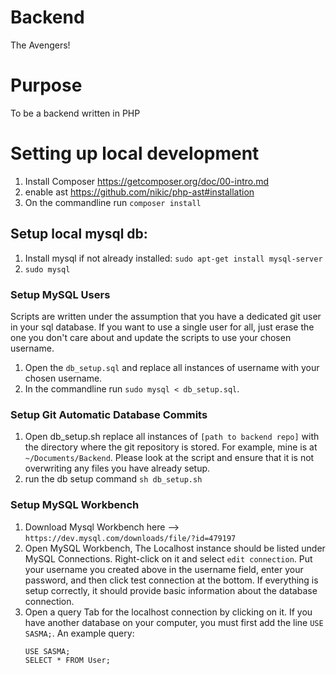 # Backend
The Avengers!

# Purpose
To be a backend written in PHP

# Setting up local development
1. Install Composer https://getcomposer.org/doc/00-intro.md
2. enable ast https://github.com/nikic/php-ast#installation
3. On the commandline run `composer install`

## Setup local mysql db:
1. Install mysql if not already installed: `sudo apt-get install mysql-server`
2. `sudo mysql`

### Setup MySQL Users
Scripts are written under the assumption that you have a dedicated git user in your sql database. If you want to use a single user for all, just erase the one you don't care about and update the scripts to use your chosen username.
1. Open the `db_setup.sql` and replace all instances of username with your chosen username.
2. In the commandline run `sudo mysql < db_setup.sql`. 

### Setup Git Automatic Database Commits
1. Open db_setup.sh replace all instances of `[path to backend repo]` with the directory where the git repository is stored. For example, mine is at `~/Documents/Backend`. Please look at the script and ensure that it is not overwriting any files you have already setup.
2. run the db setup command `sh db_setup.sh`

### Setup MySQL Workbench
1. Download Mysql Workbench here --> `https://dev.mysql.com/downloads/file/?id=479197` 
2. Open MySQL Workbench, The Localhost instance should be listed under MySQL Connections. Right-click on it and select `edit connection`. Put your username you created above in the username field, enter your password, and then click test connection at the bottom. If everything is setup correctly, it should provide basic information about the database connection.
3. Open a query Tab for the localhost connection by clicking on it. If you have another database on your computer, you must first add the line `USE SASMA;`. An example query:
    ```
    USE SASMA;
    SELECT * FROM User;
    ```
